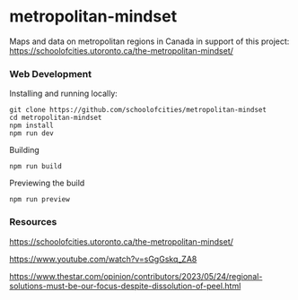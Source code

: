 # metropolitan-mindset

Maps and data on metropolitan regions in Canada in support of this project: https://schoolofcities.utoronto.ca/the-metropolitan-mindset/

### Web Development

Installing and running locally:

```
git clone https://github.com/schoolofcities/metropolitan-mindset
cd metropolitan-mindset
npm install
npm run dev
```

Building

```
npm run build
```

Previewing the build

```
npm run preview
```


### Resources

https://schoolofcities.utoronto.ca/the-metropolitan-mindset/

https://www.youtube.com/watch?v=sGgGskq_ZA8

https://www.thestar.com/opinion/contributors/2023/05/24/regional-solutions-must-be-our-focus-despite-dissolution-of-peel.html

